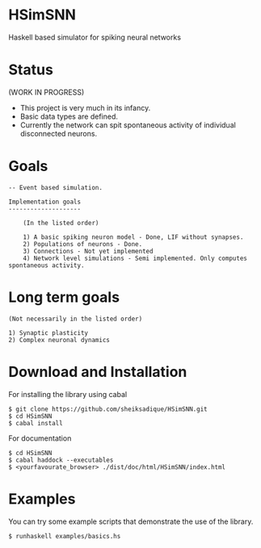# HSimSNN
Haskell based simulator for spiking neural networks


Status
======

(WORK IN PROGRESS)

- This project is very much in its infancy.
- Basic data types are defined.
- Currently the network can spit spontaneous activity of individual disconnected neurons.


Goals
=====

    -- Event based simulation.
    
    Implementation goals
    --------------------

        (In the listed order)
        
        1) A basic spiking neuron model - Done, LIF without synapses.
        2) Populations of neurons - Done.
        3) Connections - Not yet implemented
        4) Network level simulations - Semi implemented. Only computes spontaneous activity.

Long term goals
===============

    (Not necessarily in the listed order)

    1) Synaptic plasticity
    2) Complex neuronal dynamics
    

Download and Installation
=========================

For installing the library using cabal

```
$ git clone https://github.com/sheiksadique/HSimSNN.git
$ cd HSimSNN
$ cabal install
```

For documentation

```
$ cd HSimSNN
$ cabal haddock --executables
$ <yourfavourate_browser> ./dist/doc/html/HSimSNN/index.html

```

Examples
========

You can try some example scripts that demonstrate the use of the library.


```
$ runhaskell examples/basics.hs
```

